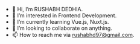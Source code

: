 - 👋 Hi, I’m RUSHABH DEDHIA.
- 👀 I’m interested in Frontend Development.
- 🌱 I’m currently learning Vue.js, Nuxt.js.
- 💞️ I’m looking to collaborate on anything.
- 📫 How to reach me via rushabhd97@gmail.com.

<!---
rusahbhd97/rusahbhd97 is a ✨ special ✨ repository because its `README.md` (this file) appears on your GitHub profile.
You can click the Preview link to take a look at your changes.
--->
